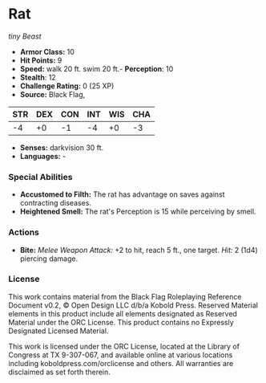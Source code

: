 # Rat

*tiny* *Beast*

- **Armor Class:** 10
- **Hit Points:** 9 
- **Speed:** walk 20 ft. swim 20 ft.- **Perception**: 10
- **Stealth**: 12
- **Challenge Rating:** 0 (25 XP)
- **Source:** Black Flag,

| STR | DEX | CON | INT | WIS | CHA |
| --- | --- | --- | --- | --- | --- |
| -4 | +0 | -1 | -4 | +0 | -3 |

- **Senses:** darkvision 30 ft.
- **Languages:** -

### Special Abilities

- **Accustomed to Filth:** The rat has advantage on saves against contracting diseases.
- **Heightened Smell:** The rat's Perception is 15 while perceiving by smell.

### Actions

- **Bite:** _Melee Weapon Attack:_ +2 to hit, reach 5 ft., one target. _Hit:_ 2 (1d4) piercing damage.


### License

This work contains material from the Black Flag Roleplaying Reference Document v0.2, © Open Design LLC d/b/a Kobold Press. Reserved Material elements in this product include all elements designated as Reserved Material under the ORC License. This product contains no Expressly Designated Licensed Material.

This work is licensed under the ORC License, located at the Library of Congress at TX 9-307-067, and available online at various locations including koboldpress.com/orclicense and others. All warranties are disclaimed as set forth therein.
